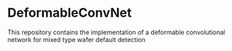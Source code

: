 # DeformableConvNet
This repository contains the implementation of a deformable convolutional network for mixed type wafer default detection
